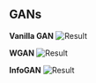 ## GANs

**Vanilla GAN**
![Result](https://github.com/Puneet2000/GANs/blob/master/samples/VGAN/image.png)

**WGAN**
![Result](https://github.com/Puneet2000/GANs/blob/master/samples/WGAN/output.png)

**InfoGAN**
![Result](https://github.com/Puneet2000/GANs/blob/master/samples/infoGAN2/epoch_24_pytorch.png)

